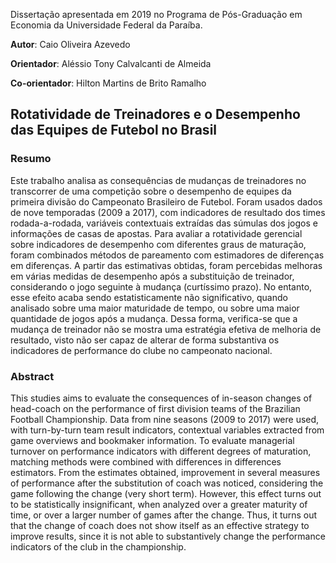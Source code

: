 
Dissertação apresentada em 2019 no Programa de Pós-Graduação em Economia da Universidade Federal da Paraíba.

**Autor**: Caio Oliveira Azevedo

**Orientador**: Aléssio Tony Calvalcanti de Almeida

**Co-orientador**: Hilton Martins de Brito Ramalho


## Rotatividade de Treinadores e o Desempenho das Equipes de Futebol no Brasil

### Resumo

Este trabalho analisa as consequências de mudanças de treinadores no transcorrer de uma competição sobre
o desempenho de equipes da primeira divisão do Campeonato Brasileiro de Futebol. Foram usados dados
de nove temporadas (2009 a 2017), com indicadores de resultado dos times rodada-a-rodada, variáveis
contextuais extraídas das súmulas dos jogos e informações de casas de apostas. Para avaliar a rotatividade gerencial
sobre indicadores de desempenho com diferentes graus de maturação, foram combinados métodos de
pareamento com estimadores de diferenças em diferenças. A partir das estimativas obtidas, foram percebidas
melhoras em várias medidas de desempenho após a substituição de treinador, considerando o jogo seguinte à
mudança (curtíssimo prazo). No entanto, esse efeito acaba sendo estatisticamente não significativo, quando
analisado sobre uma maior maturidade de tempo, ou sobre uma maior quantidade de jogos após a mudança.
Dessa forma, verifica-se que a mudança de treinador não se mostra uma estratégia efetiva de melhoria de
resultado, visto não ser capaz de alterar de forma substantiva os indicadores de performance do clube no
campeonato nacional.

### Abstract

This studies aims to evaluate the consequences of in-season changes of head-coach on the performance
of first division teams of the Brazilian Football Championship. Data from nine seasons (2009 to 2017)
were used, with turn-by-turn team result indicators, contextual variables extracted from game overviews
and bookmaker information. To evaluate managerial turnover on performance indicators with different
degrees of maturation, matching methods were combined with differences in differences estimators. From
the estimates obtained, improvement in several measures of performance after the substitution of coach was
noticed, considering the game following the change (very short term). However, this effect turns out to be
statistically insignificant, when analyzed over a greater maturity of time, or over a larger number of games
after the change. Thus, it turns out that the change of coach does not show itself as an effective strategy to
improve results, since it is not able to substantively change the performance indicators of the club in the
championship.
